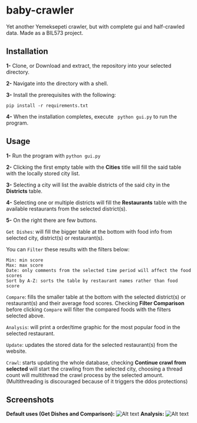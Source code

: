 # baby-crawler
Yet another Yemeksepeti crawler, but with complete gui and half-crawled data. Made as a BIL573 project.
##  Installation
**1-** Clone, or Download and extract, the repository into your selected directory.

**2-** Navigate into the directory with a shell.

**3-** Install the prerequisites with the following:
```
pip install -r requirements.txt
```
**4-** When the installation completes, execute ``` python gui.py``` to run the program.

## Usage
**1-** Run the program with ```python gui.py```

**2-** Clicking the first empty table with the **Cities** title will fill the said table with the locally stored city list.

**3-** Selecting a city will list the avaible districts of the said city in the **Districts** table.

**4-** Selecting one or multiple districts will fill the **Restaurants** table with the available restaurants from the selected district(s).

**5-** On the right there are few buttons.

  ```Get Dishes```: will fill the bigger table at the bottom with food info from selected city, district(s) or restaurant(s).
  
  You can ```Filter``` these results with the filters below:
  
    Min: min score
    Max: max score
    Date: only comments from the selected time period will affect the food scores
    Sort by A-Z: sorts the table by restaurant names rather than food score
    
  ```Compare```: fills the smaller table at the bottom with the selected district(s) or restaurant(s) and their average food scores. Checking **Filter Comparison** before clicking ```Compare``` will filter the compared foods with the filters selected above.
  
  ```Analysis```: will print a order/time graphic for the most popular food in the selected restaurant. 
  
  ```Update```: updates the stored data for the selected restaurant(s) from the website.
  
  ```Crawl```: starts updating the whole database, checking **Continue crawl from selected** will start the crawling from the selected city, choosing a thread count will multithread the crawl process by the selected amount. (Multithreading is discouraged because of it triggers the ddos protections)


## Screenshots
**Default uses (Get Dishes and Comparison):**
![Alt text](https://i.ibb.co/YW80mTJ/image.png "Non-filter \"Get Dishes\" and \"Comparison\"")
**Analysis:**
![Alt text](https://i.ibb.co/WkWJdCS/image.png "Analysis")
